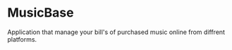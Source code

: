 MusicBase
=========

Application that manage your bill's of purchased music online from diffrent platforms. 
